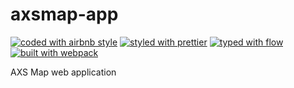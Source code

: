 # axsmap-app

[![coded with airbnb style](https://camo.githubusercontent.com/9829cb01a7f7b1bc7ad5e52f5c5451cd97983189/68747470733a2f2f696d672e736869656c64732e696f2f62616467652f636f64652532307374796c652d416972626e622d6666356135662e737667)](https://github.com/airbnb/javascript)
[![styled with prettier](https://img.shields.io/badge/styled_with-prettier-ff69b4.svg)](https://github.com/prettier/prettier)
[![typed with flow](https://img.shields.io/badge/typed%20with-flow-yellow.svg)](https://github.com/facebook/flow)
[![built with webpack](https://img.shields.io/badge/built%20with-webpack-blue.svg)](https://github.com/webpack/webpack)

AXS Map web application
